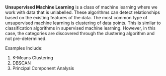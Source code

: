 **Unsupervised Machine Learning** is a class of machine learning where we work with data that is unlabelled. These algorithms can detect relationships based on the existing features of the data. The most common type of unsupervised machine learning is clustering of data points. This is similar to classification algorithms in supervised machine learning. However, in this case, the categories are discovered through the clustering algorithm and not pre-determined. 

Examples Include:
1. K-Means Clustering
2. DBSCAN
3. Principal Component Analysis
